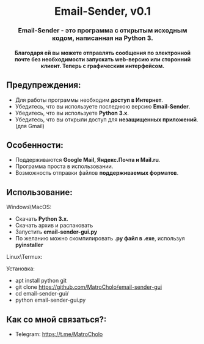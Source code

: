 <h1 align="center">Email-Sender, v0.1</h1>
<h3 align="center">Email-Sender - это программа с открытым исходным кодом, написанная на Python 3.</h3>
<h4 align="center">Благодаря ей вы можете отправлять сообщения по электронной почте без необходимости запускать web-версию или сторонний клиент. Теперь с графическим интерфейсом.</h4>


## Предупреждения:
- Для работы программы необходим **доступ в Интернет**.
- Убедитесь, что вы используете последнюю версию **Email-Sender**.
- Убедитесь, что вы используете **Python 3.x**.
- Убедитесь, что вы открыли доступ для **незащищенных приложений**. (для Gmail)

## Особенности:
- Поддерживаются **Google Mail, Яндекс.Почта и Mail.ru**.
- Программа проста в использовании.
- Возможность отправки файлов **поддерживаемых форматов**.

## Использование:

Windows\MacOS:
- Скачать **Python 3.x**.
- Скачать архив и распаковать
- Запустить **email-sender-gui.py**
- По желанию можно скомпилировать **.py файл в .exe**, используя **pyinstaller**

Linux\Termux:

Установка:
- apt install python git
- git clone https://github.com/MatroCholo/email-sender-gui
- cd email-sender-gui/
- python email-sender-gui.py

## Как со мной связаться?:
- Telegram: https://t.me/MatroCholo

